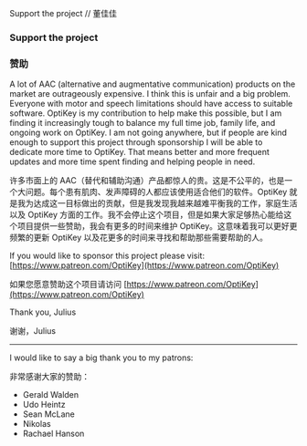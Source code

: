 
Support the project // 董佳佳


### Support the project

### 赞助

A lot of AAC (alternative and augmentative communication) products on the market are outrageously expensive. I think this is unfair and a big problem. Everyone with motor and speech limitations should have access to suitable software. OptiKey is my contribution to help make this possible, but I am finding it increasingly tough to balance my full time job, family life, and ongoing work on OptiKey. I am not going anywhere, but if people are kind enough to support this project through sponsorship I will be able to dedicate more time to OptiKey. That means better and more frequent updates and more time spent finding and helping people in need.

许多市面上的 AAC（替代和辅助沟通）产品都惊人的贵。这是不公平的，也是一个大问题。每个患有肌肉、发声障碍的人都应该使用适合他们的软件。OptiKey 就是我为达成这一目标做出的贡献，但是我发现我越来越难平衡我的工作，家庭生活以及 OptiKey 方面的工作。我不会停止这个项目，但是如果大家足够热心能给这个项目提供一些赞助，我会有更多的时间来维护 OptiKey。这意味着我可以更好更频繁的更新 OptiKey 以及花更多的时间来寻找和帮助那些需要帮助的人。

If you would like to sponsor this project please visit: [https://www.patreon.com/OptiKey](https://www.patreon.com/OptiKey)

如果您愿意赞助这个项目请访问 [https://www.patreon.com/OptiKey](https://www.patreon.com/OptiKey)

Thank you, Julius

谢谢，Julius

<hr/>

I would like to say a big thank you to my patrons:

非常感谢大家的赞助：

* Gerald Walden
* Udo Heintz
* Sean McLane
* Nikolas
* Rachael Hanson
